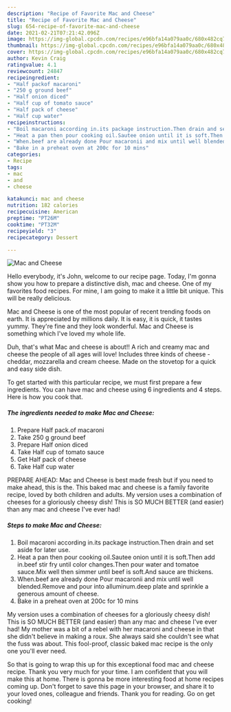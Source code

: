 ```yaml
---
description: "Recipe of Favorite Mac and Cheese"
title: "Recipe of Favorite Mac and Cheese"
slug: 654-recipe-of-favorite-mac-and-cheese
date: 2021-02-21T07:21:42.096Z
image: https://img-global.cpcdn.com/recipes/e96bfa14a079aa0c/680x482cq70/mac-and-cheese-recipe-main-photo.jpg
thumbnail: https://img-global.cpcdn.com/recipes/e96bfa14a079aa0c/680x482cq70/mac-and-cheese-recipe-main-photo.jpg
cover: https://img-global.cpcdn.com/recipes/e96bfa14a079aa0c/680x482cq70/mac-and-cheese-recipe-main-photo.jpg
author: Kevin Craig
ratingvalue: 4.1
reviewcount: 24847
recipeingredient:
- "Half packof macaroni"
- "250 g ground beef"
- "Half onion diced"
- "Half cup of tomato sauce"
- "Half pack of cheese"
- "Half cup water"
recipeinstructions:
- "Boil macaroni according in.its package instruction.Then drain and set aside for later use."
- "Heat a pan then pour cooking oil.Sautee onion until it is soft.Then add in.beef stir fry until color changes.Then pour water and tomatoe sauce.Mix well then simmer until beef is soft.And sauce are thickens."
- "When.beef are already done Pour macaronii and mix until well blended.Remove and pour into alluminum.deep plate and sprinkle a generous amount of cheese."
- "Bake in a preheat oven at 200c for 10 mins"
categories:
- Recipe
tags:
- mac
- and
- cheese

katakunci: mac and cheese 
nutrition: 182 calories
recipecuisine: American
preptime: "PT26M"
cooktime: "PT32M"
recipeyield: "3"
recipecategory: Dessert

---
```



![Mac and Cheese](https://img-global.cpcdn.com/recipes/e96bfa14a079aa0c/680x482cq70/mac-and-cheese-recipe-main-photo.jpg)

Hello everybody, it's John, welcome to our recipe page. Today, I'm gonna show you how to prepare a distinctive dish, mac and cheese. One of my favorites food recipes. For mine, I am going to make it a little bit unique. This will be really delicious.

Mac and Cheese is one of the most popular of recent trending foods on earth. It is appreciated by millions daily. It is easy, it is quick, it tastes yummy. They're fine and they look wonderful. Mac and Cheese is something which I've loved my whole life.

Duh, that&#39;s what Mac and cheese is about!! A rich and creamy mac and cheese the people of all ages will love! Includes three kinds of cheese - cheddar, mozzarella and cream cheese. Made on the stovetop for a quick and easy side dish.


To get started with this particular recipe, we must first prepare a few ingredients. You can have mac and cheese using 6 ingredients and 4 steps. Here is how you cook that.

<!--inarticleads1-->

##### The ingredients needed to make Mac and Cheese:

1. Prepare Half pack.of macaroni
1. Take 250 g ground beef
1. Prepare Half onion diced
1. Take Half cup of tomato sauce
1. Get Half pack of cheese
1. Take Half cup water


PREPARE AHEAD: Mac and Cheese is best made fresh but if you need to make ahead, this is the. This baked mac and cheese is a family favorite recipe, loved by both children and adults. My version uses a combination of cheeses for a gloriously cheesy dish! This is SO MUCH BETTER (and easier) than any mac and cheese I&#39;ve ever had! 

<!--inarticleads2-->

##### Steps to make Mac and Cheese:

1. Boil macaroni according in.its package instruction.Then drain and set aside for later use.
1. Heat a pan then pour cooking oil.Sautee onion until it is soft.Then add in.beef stir fry until color changes.Then pour water and tomatoe sauce.Mix well then simmer until beef is soft.And sauce are thickens.
1. When.beef are already done Pour macaronii and mix until well blended.Remove and pour into alluminum.deep plate and sprinkle a generous amount of cheese.
1. Bake in a preheat oven at 200c for 10 mins


My version uses a combination of cheeses for a gloriously cheesy dish! This is SO MUCH BETTER (and easier) than any mac and cheese I&#39;ve ever had! My mother was a bit of a rebel with her macaroni and cheese in that she didn&#39;t believe in making a roux. She always said she couldn&#39;t see what the fuss was about. This fool-proof, classic baked mac recipe is the only one you&#39;ll ever need. 

So that is going to wrap this up for this exceptional food mac and cheese recipe. Thank you very much for your time. I am confident that you will make this at home. There is gonna be more interesting food at home recipes coming up. Don't forget to save this page in your browser, and share it to your loved ones, colleague and friends. Thank you for reading. Go on get cooking!
